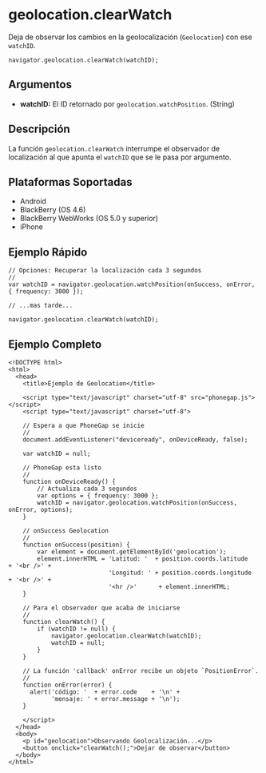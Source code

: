 geolocation.clearWatch
======================

Deja de observar los cambios en la geolocalización (`Geolocation`) con ese `watchID`.

    navigator.geolocation.clearWatch(watchID);

Argumentos
----------

- __watchID:__ El ID retornado por `geolocation.watchPosition`. (String)

Descripción
-----------

La función `geolocation.clearWatch` interrumpe el observador de localización al que apunta el `watchID` que se le pasa por argumento.

Plataformas Soportadas
----------------------

- Android
- BlackBerry (OS 4.6)
- BlackBerry WebWorks (OS 5.0 y superior)
- iPhone

Ejemplo Rápido
--------------

    // Opciones: Recuperar la localización cada 3 segundos
    //
    var watchID = navigator.geolocation.watchPosition(onSuccess, onError, { frequency: 3000 });

    // ...mas tarde...

    navigator.geolocation.clearWatch(watchID);


Ejemplo Completo
----------------

    <!DOCTYPE html>
    <html>
      <head>
        <title>Ejemplo de Geolocation</title>

        <script type="text/javascript" charset="utf-8" src="phonegap.js"></script>
        <script type="text/javascript" charset="utf-8">

        // Espera a que PhoneGap se inicie
        //
        document.addEventListener("deviceready", onDeviceReady, false);

        var watchID = null;

        // PhoneGap esta listo
        //
        function onDeviceReady() {
            // Actualiza cada 3 segundos
            var options = { frequency: 3000 };
            watchID = navigator.geolocation.watchPosition(onSuccess, onError, options);
        }
    
        // onSuccess Geolocation
        //
        function onSuccess(position) {
            var element = document.getElementById('geolocation');
            element.innerHTML = 'Latitud: '  + position.coords.latitude      + '<br />' +
                                'Longitud: ' + position.coords.longitude     + '<br />' +
                                '<hr />'      + element.innerHTML;
        }

        // Para el observador que acaba de iniciarse
        // 
        function clearWatch() {
            if (watchID != null) {
                navigator.geolocation.clearWatch(watchID);
                watchID = null;
            }
        }
    
	    // La función 'callback' onError recibe un objeto `PositionError`.
	    //
	    function onError(error) {
	      alert('código: '  + error.code    + '\n' +
	            'mensaje: ' + error.message + '\n');
	    }

        </script>
      </head>
      <body>
        <p id="geolocation">Observando Geolocalización...</p>
    	<button onclick="clearWatch();">Dejar de observar</button>     
      </body>
    </html>

